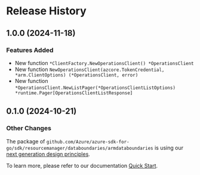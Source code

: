 # Release History

## 1.0.0 (2024-11-18)
### Features Added

- New function `*ClientFactory.NewOperationsClient() *OperationsClient`
- New function `NewOperationsClient(azcore.TokenCredential, *arm.ClientOptions) (*OperationsClient, error)`
- New function `*OperationsClient.NewListPager(*OperationsClientListOptions) *runtime.Pager[OperationsClientListResponse]`


## 0.1.0 (2024-10-21)
### Other Changes

The package of `github.com/Azure/azure-sdk-for-go/sdk/resourcemanager/databoundaries/armdataboundaries` is using our [next generation design principles](https://azure.github.io/azure-sdk/general_introduction.html).

To learn more, please refer to our documentation [Quick Start](https://aka.ms/azsdk/go/mgmt).